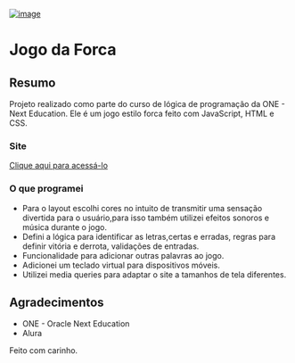 [![image](https://www.alura.com.br/artigos/assets/html-css-js/html-css-e-js-definicoes.png)](https://www.alura.com.br/)
# Jogo da Forca
## Resumo
Projeto realizado como parte do curso de lógica de programação da ONE - Next Education. Ele é um jogo estilo forca feito com  JavaScript, HTML e CSS.
### Site
[Clique aqui para acessá-lo](https://gbaldez.github.io/jogo-da-forca/)
### O que programei
* Para o layout escolhi cores no intuito de transmitir uma sensação divertida para o usuário,para isso também utilizei efeitos sonoros e música durante o jogo.
* Defini a lógica para identificar as letras,certas e erradas, regras para definir vitória e derrota, validações de entradas.
* Funcionalidade para adicionar outras palavras ao jogo.
* Adicionei um teclado virtual para dispositivos móveis.
* Utilizei media queries para adaptar o site a tamanhos de tela diferentes.
## Agradecimentos
* ONE - Oracle Next Education
* Alura

Feito com carinho.
